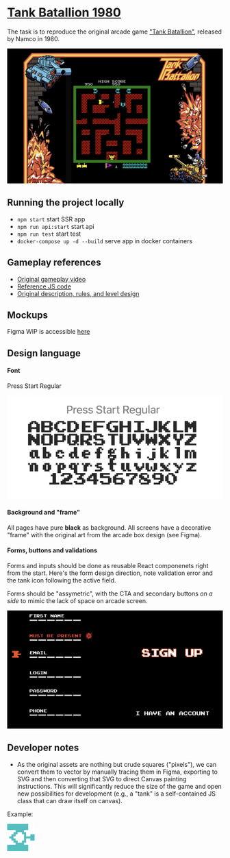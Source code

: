 # [Tank Batallion 1980](https://neapol-tanks-4.ya-praktikum.tech)

The task is to reproduce the original arcade game ["Tank Batallion"](https://en.wikipedia.org/wiki/Tank_Battalion), released by Namco in 1980.

![Game screen](./docs/game.png)

## Running the project locally

- `npm start` start SSR app
- `npm run api:start` start api
- `npm run test` start test
- `docker-compose up -d --build` serve app in docker containers

## Gameplay references

- [Original gameplay video](https://www.youtube.com/watch?v=Qv67z84ypS0)
- [Reference JS code](https://github.com/kon-rad/tank-battalion)
- [Original description, rules, and level design](https://strategywiki.org/wiki/Tank_Battalion)

## Mockups

Figma WIP is accessible [here](https://www.figma.com/file/vwAWkh6r79NBj2awpUnmBT/Tank-Batallion?node-id=1%3A61)

## Design language

#### Font

Press Start Regular

![Press Start Regular](./docs/press_start.png)

#### Background and "frame"

All pages have pure **black** as background. All screens have a decorative "frame" with the original art from the arcade box design (see Figma).

#### Forms, buttons and validations

Forms and inputs should be done as reusable React componenets right from the start. Here's the form design direction, note validation error and the tank icon following the active field.

Forms should be "assymetric", with the CTA and secondary buttons _on a side_ to mimic the lack of space on arcade screen.

![Form design](./docs/form.png)

## Developer notes

- As the original assets are nothing but crude squares ("pixels"), we can convert them to vector by manually tracing them in Figma, exporting to SVG and then converting that SVG to direct Canvas painting instructions. This will significantly reduce the size of the game and open new possibilities for development (e.g., a "tank" is a self-contained JS class that can draw itself on canvas).

Example:

![Tank in SVG](docs/enemy_tank.svg)
